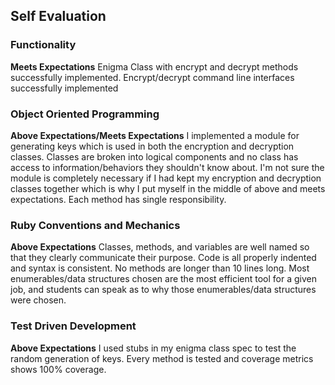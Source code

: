 ## Self Evaluation

### Functionality
**Meets Expectations**
Enigma Class with encrypt and decrypt methods successfully implemented. Encrypt/decrypt command line interfaces successfully implemented

### Object Oriented Programming
**Above Expectations/Meets Expectations**
I implemented a module for generating keys which is used in both the encryption and decryption classes. Classes are broken into logical components and no class has access to information/behaviors they shouldn't know about. I'm not sure the module is completely necessary if I had kept my encryption and decryption classes together which is why I put myself in the middle of above and meets expectations. Each method has single responsibility.

### Ruby Conventions and Mechanics
**Above Expectations**
Classes, methods, and variables are well named so that they clearly communicate their purpose. Code is all properly indented and syntax is consistent. No methods are longer than 10 lines long. Most enumerables/data structures chosen are the most efficient tool for a given job, and students can speak as to why those enumerables/data structures were chosen.

### Test Driven Development
**Above Expectations**
I used stubs in my enigma class spec to test the random generation of keys. Every method is tested and coverage metrics shows 100% coverage.
